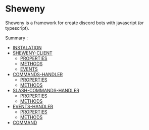 # Sheweny

Sheweny is a framework for create discord bots with javascript (or typescript).

Summary :

- [INSTALATION](#installation)
- [SHEWENY-CLIENT](#sheweny)
  - [PROPERTIES](#sheweny-properties)
  - [METHODS](#sheweny-methods)
  - [EVENTS](#sheweny-events)
- [COMMANDS-HANDLER](#commands-handler)
  - [PROPERTIES](#commands-handler-properties)
  - [METHODS](#commands-handler-methods)
- [SLASH-COMMANDS-HANDLER](#slash-commands-handler)
  - [PROPERTIES](#slash-commands-handler-properties)
  - [METHODS](#slash-commands-handler-methods)
- [EVENTS-HANDLER](#events-handler)
  - [PROPERTIES](#events-handler-properties)
  - [METHODS](#events-handler-methods)
- [COMMAND](#command)
